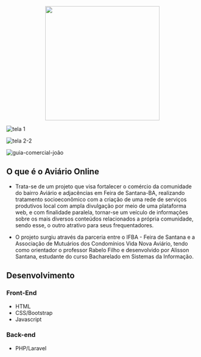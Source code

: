 <p align="center"><a href="https://aviario.online" target="_blank"><img src="http://aviario.online/img/logo-github.png" width="300"></a></p>

![tela 1](https://user-images.githubusercontent.com/40476367/111554171-90c15200-8764-11eb-8b2a-2ccde5fb3e1d.png)

![tela 2-2](https://user-images.githubusercontent.com/40476367/111554179-974fc980-8764-11eb-8044-bb1662586aaa.png)

![guia-comercial-joão](https://user-images.githubusercontent.com/40476367/111554190-9b7be700-8764-11eb-83bd-8db75afe378e.png)

## O que é o Aviário Online

- Trata-se de um projeto que visa fortalecer o comércio da comunidade do bairro Aviário e adjacências em Feira de Santana-BA, realizando tratamento socioeconômico com a criação de uma rede de serviços produtivos local com ampla divulgação por meio de uma plataforma web, e com finalidade paralela, tornar-se um veículo de informações sobre os mais diversos conteúdos relacionados a própria comunidade, sendo esse, o outro atrativo para seus frequentadores.

- O projeto surgiu através da parceria entre o IFBA - Feira de Santana e a Associação de Mutuários dos Condomínios Vida Nova Aviário, tendo como orientador o professor Rabelo Filho e desenvolvido por Alisson Santana, estudante do curso Bacharelado em Sistemas da Informação.

## Desenvolvimento
### Front-End
- HTML
- CSS/Bootstrap
- Javascript

### Back-end
- PHP/Laravel
